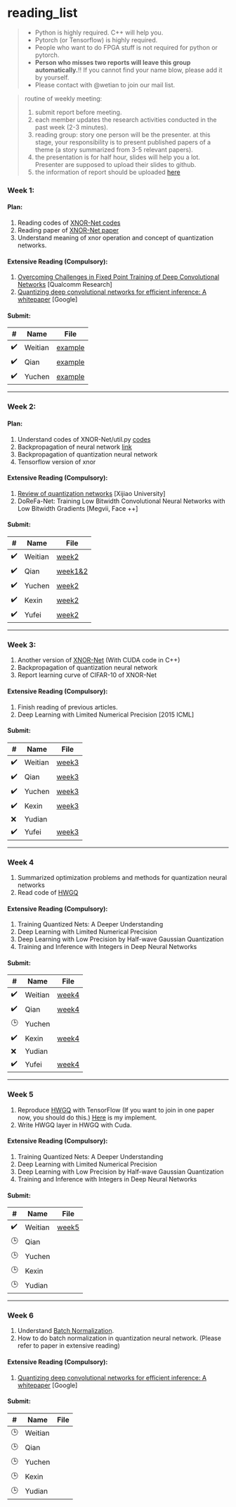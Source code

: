 # reading_list

> * Python is highly required. C++ will help you.
> * Pytorch (or Tensorflow) is highly required.
> * People who want to do FPGA stuff is not required for python or pytorch.
> * **Person who misses two reports will leave this group automatically.**:bangbang: If you cannot find your name blow, please add it by yourself.
> * Please contact with @wetian to join our mail list. 

> routine of weekly meeting:
> 1. submit report before meeting.
> 2. each member updates the research activities conducted in the past week (2-3 minutes). 
> 3. reading group: story one person will be the presenter. at this stage, your responsibility is to present published papers of a theme (a story summarized from 3-5 relevant papers). 
> 4. the presentation is for half hour, slides will help you a lot.
Presenter are supposed to upload their slides to github.
> 5. the information of report should be uploaded [here](./report_record.md)
  

### Week 1:

#### Plan: 

1. Reading codes of [XNOR-Net codes](https://github.com/jiecaoyu/XNOR-Net-PyTorch)
2. Reading paper of [XNOR-Net paper](https://github.com/allenai/XNOR-Net)
3. Understand meaning of xnor operation and concept of quantization networks.

#### Extensive Reading (Compulsory):
1. [Overcoming Challenges in Fixed Point Training of Deep Convolutional Networks](./Krishnamoorthi%20-%202018%20-%20Quantizing%20deep%20convolutional%20networks%20for%20efficient%20inference%20A%20whitepaper.pdf) [Qualcomm Research]
2. [Quantizing deep convolutional networks for efficient inference: A whitepaper](./Lin%2C%20Talathi%20-%202016%20-%20Overcoming%20Challenges%20in%20Fixed%20Point%20Training%20of%20Deep%20Convolutional%20Networks.pdf) [Google]

#### Submit:
|#|Name|File|
|---|---|----
|:heavy_check_mark:|Weitian|[example](./Lin%2C%20Talathi%20-%202016%20-%20Overcoming%20Challenges%20in%20Fixed%20Point%20Training%20of%20Deep%20Convolutional%20Networks.pdf)|
|:heavy_check_mark:|Qian|[example](./Lin%2C%20Talathi%20-%202016%20-%20Overcoming%20Challenges%20in%20Fixed%20Point%20Training%20of%20Deep%20Convolutional%20Networks.pdf)|
|:heavy_check_mark:|Yuchen|[example](./Lin%2C%20Talathi%20-%202016%20-%20Overcoming%20Challenges%20in%20Fixed%20Point%20Training%20of%20Deep%20Convolutional%20Networks.pdf)|

-------------------

### Week 2:

#### Plan: 

1. Understand codes of XNOR-Net/util.py [codes](https://github.com/jiecaoyu/XNOR-Net-PyTorch/blob/master/CIFAR_10/util.py)
2. Backpropagation of neural network [link](http://ufldl.stanford.edu/wiki/index.php/Backpropagation_Algorithm)
3. Backpropagation of quantization neural network 
4. Tensorflow version of xnor

#### Extensive Reading (Compulsory):
1.  [Review of quantization networks](https://www.jiqizhixin.com/articles/2018-06-01-11) [Xijiao University]
2.  DoReFa-Net: Training Low Bitwidth Convolutional Neural Networks with Low Bitwidth Gradients [Megvii, Face ++]

#### Submit:
|#|Name|File|
|---|---|----
|:heavy_check_mark:|Weitian|[week2](https://github.com/XinDongol/reading_list/blob/master/Weitian%20Li/Week%202%20Report.pdf)|
|:heavy_check_mark:|Qian|[week1&2](https://github.com/XinDongol/reading_list/blob/master/Qian%20Jiang/week1%20%262.pdf)|
|:heavy_check_mark:|Yuchen|[week2](https://github.com/XinDongol/reading_list/blob/master/Yuchen%20Cai/Report/W2%20Report.pdf)
|:heavy_check_mark:|Kexin|[week2](https://github.com/XinDongol/reading_list/blob/master/Kexin%20Fan/Week%202.pdf)
|:heavy_check_mark:|Yufei|[week2](https://github.com/XinDongol/reading_list/blob/master/Yufei%20Wang/week%202.md)

-------------------

### Week 3:
1. Another version of [XNOR-Net](https://github.com/cooooorn/Pytorch-XNOR-Net) (With CUDA code in C++)
2. Backpropagation of quantization neural network 
3. Report learning curve of CIFAR-10 of XNOR-Net

#### Extensive Reading (Compulsory):
1. Finish reading of previous articles.
2. Deep Learning with Limited Numerical Precision [2015 ICML]


#### Submit:
|#|Name|File|
|---|---|----
|:heavy_check_mark:|Weitian|[week3](https://github.com/XinDongol/reading_list/blob/master/Weitian%20Li/Week%203%20Report.pdf)|
|:heavy_check_mark:|Qian|[week3](https://github.com/XinDongol/reading_list/blob/master/Qian%20Jiang/Week%203.pdf)
|:heavy_check_mark:|Yuchen|[week3](https://github.com/XinDongol/reading_list/blob/master/Yuchen%20Cai/Report/Week3.pdf)
|:heavy_check_mark:|Kexin|[week3](https://github.com/XinDongol/reading_list/blob/master/Kexin%20Fan/Week%203.pdf)
|:x:|Yudian|
|:heavy_check_mark:|Yufei|[week3](https://github.com/XinDongol/reading_list/blob/master/Yufei%20Wang/week%203.md)



-------------------

### Week 4
1. Summarized optimization problems and methods for quantization neural networks 
2. Read code of [HWGQ](https://github.com/zhaoweicai/hwgq)


#### Extensive Reading (Compulsory):
1. Training Quantized Nets: A Deeper Understanding
2. Deep Learning with Limited Numerical Precision
3. Deep Learning with Low Precision by Half-wave Gaussian Quantization
4. Training and Inference with Integers in Deep Neural Networks


#### Submit:
|#|Name|File|
|---|---|----
|:heavy_check_mark:|Weitian|[week4](https://github.com/XinDongol/reading_list/blob/master/Weitian%20Li/Week%204%20Report.pdf)
|:heavy_check_mark:|Qian|[week4](https://github.com/XinDongol/reading_list/blob/master/Qian%20Jiang/Week%204.pdf)
|:clock3:|Yuchen|
|:heavy_check_mark:|Kexin|[week4](https://github.com/XinDongol/reading_list/blob/master/Kexin%20Fan/Week%204.pdf)
| :x:|Yudian|
|:heavy_check_mark:|Yufei|[week4](https://github.com/XinDongol/reading_list/blob/master/Yufei%20Wang/week%204.md)

-------------------


### Week 5
1. Reproduce [HWGQ](https://github.com/zhaoweicai/hwgq) with TensorFlow (If you want to join in one paper now, you should do this.) [Here](https://gist.github.com/XinDongol/14b5e6273fd8af5a3b7683947038a2eb) is my implement.
2. Write HWGQ layer in HWGQ with Cuda.

#### Extensive Reading (Compulsory):
1. Training Quantized Nets: A Deeper Understanding
2. Deep Learning with Limited Numerical Precision
3. Deep Learning with Low Precision by Half-wave Gaussian Quantization
4. Training and Inference with Integers in Deep Neural Networks


#### Submit:
|#|Name|File|
|---|---|----
|:heavy_check_mark:|Weitian|[week5](https://github.com/XinDongol/reading_list/blob/master/Weitian%20Li/Week%205%20Report.pdf)
|:clock3:|Qian|
|:clock3:|Yuchen|
|:clock3:|Kexin|
|:clock3:|Yudian|

-------------------


### Week 6
1. Understand [Batch Normalization](https://arxiv.org/abs/1502.03167).
2. How to do batch normalization in quantization neural network. (Please refer to paper in extensive reading)

#### Extensive Reading (Compulsory):
1. [Quantizing deep convolutional networks for efficient inference: A whitepaper](./Lin%2C%20Talathi%20-%202016%20-%20Overcoming%20Challenges%20in%20Fixed%20Point%20Training%20of%20Deep%20Convolutional%20Networks.pdf) [Google]



#### Submit:
|#|Name|File|
|---|---|----
|:clock3:|Weitian|
|:clock3:|Qian|
|:clock3:|Yuchen|
|:clock3:|Kexin|
|:clock3:|Yudian|







<!---
### Week n
1. Understand *SignSGD* and *Binaryrelax* 

#### Extensive Reading (Compulsory):
1. signSGD: compressed optimisation for non-convex problems
2. BinaryRelax: A Relaxation Approach For Training Deep Neural Networks With Quantized Weights

#### Submit:
|#|Name|File|
|---|---|----
|:clock3:|Weitian|
|:clock3:|Qian|
|:clock3:|Yuchen|
|:clock3:|Kexin|

-->

